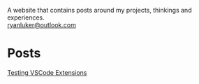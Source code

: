A website that contains posts around my projects, thinkings and experiences.  
[ryanluker@outlook.com](mailto:ryanluker@outlook.com)

# Posts
[Testing VSCode Extensions](2018-06-26-testing-vscode-extensions.md)